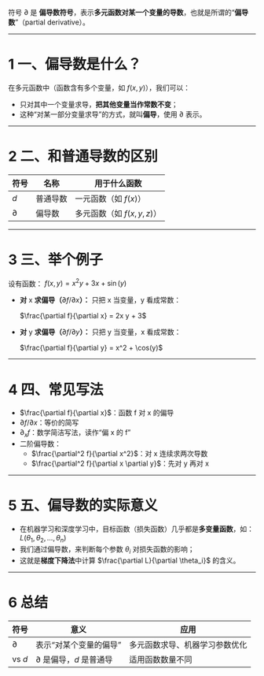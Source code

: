 符号 $\partial$ 是 **偏导数符号**，表示**多元函数对某一个变量的导数**，也就是所谓的“**偏导数**”（partial derivative）。

---

# 1 **一、偏导数是什么？**

在多元函数中（函数含有多个变量，如 $f(x, y)$），我们可以：
- 只对其中一个变量求导，**把其他变量当作常数不变**；
- 这种“对某一部分变量求导”的方式，就叫**偏导**，使用 $\partial$ 表示。

---

# 2 **二、和普通导数的区别**

| **符号**     | **名称** | **用于什么函数**           |
| ---------- | ------ | -------------------- |
| $d$        | 普通导数   | 一元函数（如 $f(x)$）       |
| $\partial$ | 偏导数    | 多元函数（如 $f(x, y, z)$） |

---

# 3 **三、举个例子**
设有函数：
$f(x, y) = x^2 y + 3x + \sin(y)$

 + **对** x **求偏导（**$\partial f / \partial x$**）：**
	只把 x 当变量，y 看成常数：
	
	$\frac{\partial f}{\partial x} = 2x y + 3$

+ **对** y **求偏导（**$\partial f / \partial y$**）：**
	只把 y 当变量，x 看成常数：
	
	$\frac{\partial f}{\partial y} = x^2 + \cos(y)$
---
# 4 **四、常见写法**
- $\frac{\partial f}{\partial x}$：函数 f 对 x 的偏导
- $\partial f / \partial x$：等价的简写
- $\partial_x f$：数学简洁写法，读作“偏 x 的 f”
- 二阶偏导数：
    - $\frac{\partial^2 f}{\partial x^2}$：对 x 连续求两次导数
    - $\frac{\partial^2 f}{\partial x \partial y}$：先对 y 再对 x
    
---

# 5 **五、偏导数的实际意义**

- 在机器学习和深度学习中，目标函数（损失函数）几乎都是**多变量函数**，如：
    $L(\theta_1, \theta_2, …, \theta_n)$
- 我们通过偏导数，来判断每个参数 $\theta_i$ 对损失函数的影响；
- 这就是**梯度下降法**中计算 $\frac{\partial L}{\partial \theta_i}$ 的含义。


---

# 6 **总结**

| **符号**     | **意义**                  | **应用**          |
| ---------- | ----------------------- | --------------- |
| $\partial$ | 表示“对某个变量的偏导”            | 多元函数求导、机器学习参数优化 |
| vs $d$     | $\partial$ 是偏导，$d$ 是普通导 | 适用函数数量不同        |
